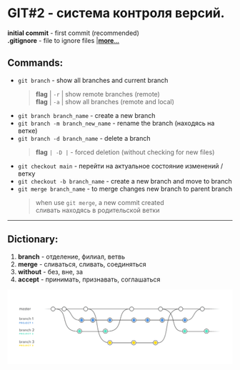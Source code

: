 GIT#2 - система контроля версий.
=====================================
**initial commit** - first commit (recommended)\
**.gitignore** - file to ignore files |[__more__...](https://www.atlassian.com/ru/git/tutorials/saving-changes/gitignore)

## Commands:
* `git branch` - show all branches and current branch
    >**flag** | `-r` | show remote branches (remote)\
    >**flag** | `-a` | show all branches (remote and local)
* `git branch branch_name` - create a new branch
* `git branch -m branch_new_name` - rename the branch (находяcь на ветке)
* `git branch -d branch_name` - delete a branch
    >**flag** `| -D |` - forced deletion (without checking for new files)
* `git checkout main` - перейти на актуальное состояние изменений / ветку
* `git checkout -b branch_name` - create a new branch and move to branch
* `git merge branch_name` - to merge changes new branch to parent branch
    > when use `git merge`, a new commit created\
    > сливать находясь в родительской ветки
-------------------------------------------------
## Dictionary:
1. **branch** - отделение, филиал, ветвь
2. **merge** - сливаться, сливать, соединяться
3. **without** - без, вне, за
4. **accept** - принимать, признавать, соглашаться

![branches](photo/branches.png)